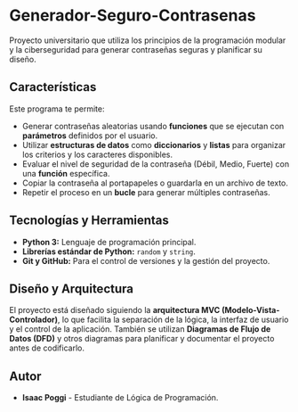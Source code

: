 # Generador-Seguro-Contrasenas

Proyecto universitario que utiliza los principios de la programación modular y la ciberseguridad para generar contraseñas seguras y planificar su diseño.

## Características

Este programa te permite:
- Generar contraseñas aleatorias usando **funciones** que se ejecutan con **parámetros** definidos por el usuario.
- Utilizar **estructuras de datos** como **diccionarios** y **listas** para organizar los criterios y los caracteres disponibles.
- Evaluar el nivel de seguridad de la contraseña (Débil, Medio, Fuerte) con una **función** específica.
- Copiar la contraseña al portapapeles o guardarla en un archivo de texto.
- Repetir el proceso en un **bucle** para generar múltiples contraseñas.

## Tecnologías y Herramientas

- **Python 3:** Lenguaje de programación principal.
- **Librerías estándar de Python:** `random` y `string`.
- **Git y GitHub:** Para el control de versiones y la gestión del proyecto.

## Diseño y Arquitectura

El proyecto está diseñado siguiendo la **arquitectura MVC (Modelo-Vista-Controlador)**, lo que facilita la separación de la lógica, la interfaz de usuario y el control de la aplicación. También se utilizan **Diagramas de Flujo de Datos (DFD)** y otros diagramas para planificar y documentar el proyecto antes de codificarlo.

## Autor

- **Isaac Poggi** - Estudiante de Lógica de Programación.
